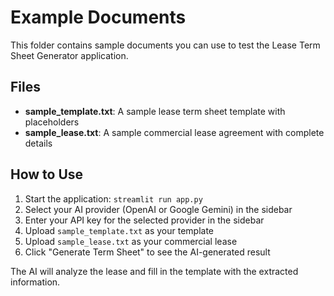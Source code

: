 # Example Documents

This folder contains sample documents you can use to test the Lease Term Sheet Generator application.

## Files

- **sample_template.txt**: A sample lease term sheet template with placeholders
- **sample_lease.txt**: A sample commercial lease agreement with complete details

## How to Use

1. Start the application: `streamlit run app.py`
2. Select your AI provider (OpenAI or Google Gemini) in the sidebar
3. Enter your API key for the selected provider in the sidebar
4. Upload `sample_template.txt` as your template
5. Upload `sample_lease.txt` as your commercial lease
6. Click "Generate Term Sheet" to see the AI-generated result

The AI will analyze the lease and fill in the template with the extracted information.
